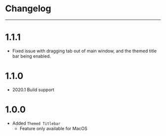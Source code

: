 # Changelog

---

# 1.1.1

- Fixed issue with dragging tab out of main window, and the themed title bar being enabled.

# 1.1.0

- 2020.1 Build support

# 1.0.0

- Added `Themed Titlebar`   
    - Feature only available for MacOS 